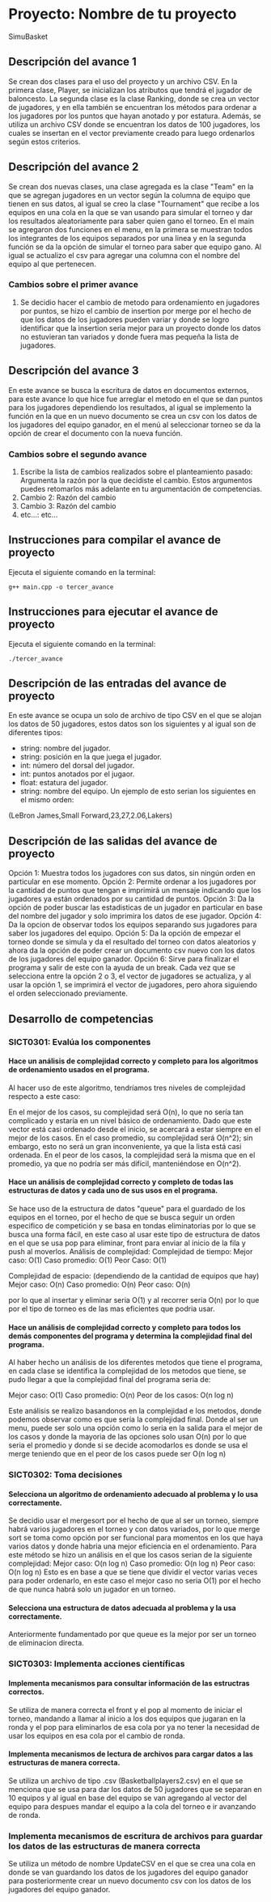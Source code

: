 # Proyecto: Nombre de tu proyecto
SimuBasket

## Descripción del avance 1

Se crean dos clases para el uso del proyecto y un archivo CSV. En la primera clase, Player, se inicializan los atributos que tendrá el jugador de baloncesto. La segunda clase es la clase Ranking, donde se crea un vector de jugadores, y en ella también se encuentran los métodos para ordenar a los jugadores por los puntos que hayan anotado y por estatura. Además, se utiliza un archivo CSV donde se encuentran los datos de 100 jugadores, los cuales se insertan en el vector previamente creado para luego ordenarlos según estos criterios.

## Descripción del avance 2

Se crean dos nuevas clases, una clase agregada es la clase "Team" en la que se agregan jugadores en un vector según la columna de equipo que tienen en sus datos, al igual se creo la clase "Tournament" que recibe a los equipos en una cola en la que se van usando para simular el torneo y dar los resultados aleatoriamente para saber quien gano el torneo. En el main se agregaron dos funciones en el menu, en la primera se muestran todos los integrantes de los equipos separados por una linea y en la segunda función se da la opción de simular el torneo para saber que equipo gano. Al igual se actualizo el csv para agregar una columna con el nombre del equipo al que pertenecen.

### Cambios sobre el primer avance
1. Se decidio hacer el cambio de metodo para ordenamiento en jugadores por puntos, se hizo el cambio de insertion por merge por el hecho de que los datos de los jugadores pueden variar y donde se logro identificar que la insertion seria mejor para un proyecto donde los datos no estuvieran tan variados y donde fuera mas pequeña la lista de jugadores.

## Descripción del avance 3

En este avance se busca la escritura de datos en documentos externos, para este avance lo que hice fue arreglar el metodo en el que se dan puntos para los jugadores dependiendo los resultados, al igual se implemento la función en la que en un nuevo documento se crea un csv con los datos de los jugadores del equipo ganador, en el menú al seleccionar torneo se da la opción de crear el documento con la nueva función.

### Cambios sobre el segundo avance
1. Escribe la lista de cambios realizados sobre el planteamiento pasado: Argumenta la razón por la que decidiste el cambio. Estos argumentos puedes retomarlos más adelante en tu argumentación de competencias.
2. Cambio 2: Razón del cambio
3. Cambio 3: Razón del cambio
4. etc...: etc...

## Instrucciones para compilar el avance de proyecto
Ejecuta el siguiente comando en la terminal:

`g++ main.cpp -o tercer_avance` 

## Instrucciones para ejecutar el avance de proyecto
Ejecuta el siguiente comando en la terminal:

`./tercer_avance` 

## Descripción de las entradas del avance de proyecto

En este avance se ocupa un solo de archivo de tipo CSV en el que se alojan los datos de 50 jugadores, estos datos son los siguientes y al igual son de diferentes tipos:
- string: nombre del jugador.
- string: posición en la que juega el jugador.
- int: número del dorsal del jugador.
- int: puntos anotados por el jugaor.
- float: estatura del jugador.
- string: nombre del equipo.
Un ejemplo de esto serian los siguientes en el mismo orden:

(LeBron James,Small Forward,23,27,2.06,Lakers)

## Descripción de las salidas del avance de proyecto

Opción 1: Muestra todos los jugadores con sus datos, sin ningún orden en particular en ese momento.
Opción 2: Permite ordenar a los jugadores por la cantidad de puntos que tengan e imprimirá un mensaje indicando que los jugadores ya están ordenados por su cantidad de puntos.
Opción 3: Da la opción de poder buscar las estadisticas de un jugador en particular en base del nombre del jugador y solo imprimira los datos de ese jugador.
Opción 4: Da la opcion de observar todos los equipos separando sus jugadores para saber los jugadores del equipo.
Opción 5: Da la opción de empezar el torneo donde se simula y da el resultado  del torneo con datos aleatorios y ahora da la opción de poder crear un documento csv nuevo con los datos de los jugadores del equipo ganador.
Opción 6: Sirve para finalizar el programa y salir de este con la ayuda de un break.
Cada vez que se selecciona entre la opción 2 o 3, el vector de jugadores se actualiza, y al usar la opción 1, se imprimirá el vector de jugadores, pero ahora siguiendo el orden seleccionado previamente.

## Desarrollo de competencias

### SICT0301: Evalúa los componentes
#### Hace un análisis de complejidad correcto y completo para los algoritmos de ordenamiento usados en el programa.
Al hacer uso de este algoritmo, tendríamos tres niveles de complejidad respecto a este caso:

En el mejor de los casos, su complejidad será O(n), lo que no sería tan complicado y estaría en un nivel básico de ordenamiento. Dado que este vector está casi ordenado desde el inicio, se acercará a estar siempre en el mejor de los casos.
En el caso promedio, su complejidad será O(n^2); sin embargo, esto no será un gran inconveniente, ya que la lista está casi ordenada.
En el peor de los casos, la complejidad será la misma que en el promedio, ya que no podría ser más difícil, manteniéndose en O(n^2).

#### Hace un análisis de complejidad correcto y completo de todas las estructuras de datos y cada uno de sus usos en el programa.
Se hace uso de la estructura de datos "queue" para el guardado de los equipos en el torneo, por el hecho de que se busca seguir un orden especifico de competición y se basa en tondas eliminatorias por lo que se busca una forma fácil, en este caso al usar este tipo de estructura de datos en el que se usa pop para eliminar, front para enviar al inicio de la fila y push al moverlos.
Análisis de complejidad:
Complejidad de tiempo:
Mejor caso: O(1)
Caso promedio: O(1)
Peor Caso: O(1)

Complejidad de espacio: (dependiendo de la cantidad de equipos que hay)
Mejor caso: O(n)
Caso promedio: O(n)
Peor caso: O(n)
 
 por lo que al insertar y eliminar seria O(1) y al recorrer seria O(n) por lo que por el tipo de torneo es de las mas eficientes que podria usar.

#### Hace un análisis de complejidad correcto y completo para todos los demás componentes del programa y determina la complejidad final del programa.

Al haber hecho un análisis de los diferentes metodos que tiene el programa, en cada clase se identifica la complejidad de los metodos que tiene, se pudo llegar a que la complejidad final del programa seria de:

Mejor caso: O(1)
Caso promedio: O(n)
Peor de los casos: O(n log n)

Este análisis se realizo basandonos en la complejidad e los metodos, donde podemos observar como es que sería la complejidad final.
Donde al ser un menu, puede ser solo una opción como lo seria en la salida para el mejor de los casos y donde la mayoria de las opciones solo usan O(n) por lo que seria el promedio y donde si se decide acomodarlos es donde se usa el merge teniendo que en el peor de los casos puede ser O(n log n)

### SICT0302: Toma decisiones
#### Selecciona un algoritmo de ordenamiento adecuado al problema y lo usa correctamente.

Se decidio usar el mergesort por el hecho de que al ser un torneo, siempre habrá varios jugadores en el torneo y con datos variados, por lo que merge sort se toma como opción por ser funcional para momentos en los que haya varios datos y donde habria una mejor eficiencia en el ordenamiento.
Para este método se hizo un análisis en el que los casos serian de la siguiente complejidad:
Mejor caso: O(n log n)
Caso promedio: O(n log n)
Peor caso: O(n log n)
Esto es en base a que se tiene que dividir el vector varias veces para poder ordenarlo, en este caso el mejor caso no seria O(1) por el hecho de que nunca habrá solo un jugador en un torneo.

#### Selecciona una estructura de datos adecuada al problema y la usa correctamente.
Anteriormente fundamentado por que queue es la mejor por ser un torneo de eliminacion directa.

### SICT0303: Implementa acciones científicas
#### Implementa mecanismos para consultar información de las estructras correctos.
Se utiliza de manera correcta el front y el pop al momento de iniciar el torneo, mandando a llamar al inicio a los dos equipos que jugaran en la ronda y el pop para eliminarlos de esa cola por ya no tener la necesidad de usar los equipos en esa cola por el cambio de ronda.

#### Implementa mecanismos de lectura de archivos para cargar datos a las estructuras de manera correcta.
Se utiliza un archivo de tipo .csv (Basketballplayers2.csv) en el que se menciona que se usa para dar los datos de 50 jugadores que se separan en 10 equipos y al igual en base del equipo se van agregando al vector del equipo para despues mandar el equipo a la cola del torneo e ir avanzando de ronda.

### Implementa mecanismos de escritura de archivos para guardar los datos  de las estructuras de manera correcta
Se utiliza un método de nombre UpdateCSV en el que se crea una cola en donde se van guardando los datos de los jugadores del equipo ganador para posteriormente crear un nuevo documento csv con los datos de los jugadores del equipo ganador.
